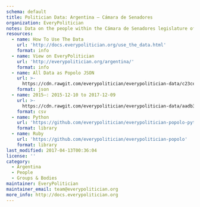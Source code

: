 ```yaml
---
schema: default
title: Politician Data: Argentina — Cámara de Senadores
organization: EveryPolitician
notes: Data on the people within the Cámara de Senadores legislature of Argentina.
resources:
  - name: How To Use The Data
    url: 'http://docs.everypolitician.org/use_the_data.html'
    format: info
  - name: View on EveryPolitician
    url: 'http://everypolitician.org/argentina/'
    format: info
  - name: All Data as Popolo JSON
    url: >-
      https://cdn.rawgit.com/everypolitician/everypolitician-data/c23cebe8db688eaee748d88c78ade9b51ae1ab7e/data/Argentina/Senado/ep-popolo-v1.0.json
    format: json
  - name: 2015–: 2015-12-10 to 2017-12-09
    url: >-
      https://cdn.rawgit.com/everypolitician/everypolitician-data/aadb359ea59c49963a52d06fcb01d9ea08e8fee1/data/Argentina/Senado/term-2015.csv
    format: csv
  - name: Python
    url: 'https://github.com/everypolitician/everypolitician-popolo-python'
    format: library
  - name: Ruby
    url: 'https://github.com/everypolitician/everypolitician-popolo'
    format: library
last_modified: 2017-04-13T00:36:04
license: ''
category:
  - Argentina
  - People
  - Groups & Bodies
maintainer: EveryPolitician
maintainer_email: team@everypolitician.org
more_info: http://docs.everypolitician.org
---
```

